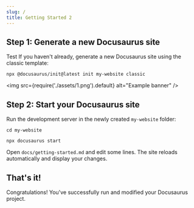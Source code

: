 ```yaml
---
slug: /
title: Getting Started 2
---
```


## Step 1: Generate a new Docusaurus site

Test
If you haven't already, generate a new Docusaurus site using the classic template:

```shell
npx @docusaurus/init@latest init my-website classic
```

<img
  src={require('./assets/1.png').default}
  alt="Example banner"
/>

## Step 2: Start your Docusaurus site

Run the development server in the newly created `my-website` folder:

```shell
cd my-website

npx docusaurus start
```

Open `docs/getting-started.md` and edit some lines. The site reloads automatically and display your changes.

## That's it!

Congratulations! You've successfully run and modified your Docusaurus project.
